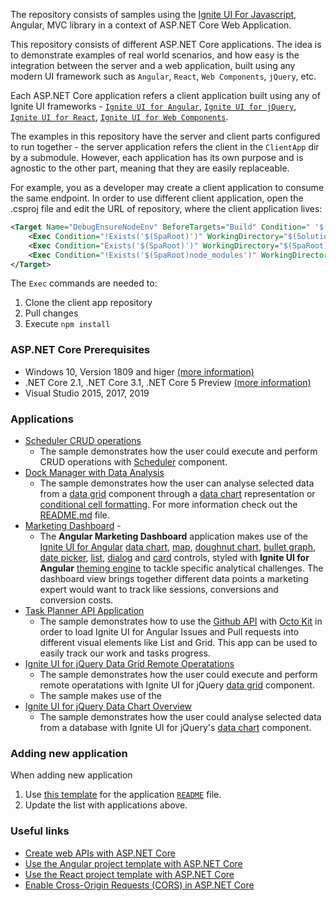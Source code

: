 The repository consists of samples using the [Ignite UI For Javascript](https://www.infragistics.com/products/ignite-ui), Angular, MVC library in a context of ASP.NET Core Web Application.

This repository consists of different ASP.NET Core applications. The idea is to demonstrate examples of real world scenarios, and how easy is the integration between the server and a web application, built using any modern UI framework such as `Angular`, `React`, `Web Components`, `jQuery`, etc.

Each ASP.NET Core application refers a client application built using any of Ignite UI frameworks - [`Ignite UI for Angular`](https://www.infragistics.com/products/ignite-ui-angular), [`Ignite UI for jQuery`](https://www.infragistics.com/products/ignite-ui-jquery), [`Ignite UI for React`](https://www.infragistics.com/products/ignite-ui-react), [`Ignite UI for Web Components`](https://www.infragistics.com/products/ignite-ui-web-components).

The examples in this repository have the server and client parts configured to run together - the server application refers the client in the `ClientApp` dir by a submodule. However, each application has its own purpose and is agnostic to the other part, meaning that they are easily replaceable.

For example, you as a developer may create a client application to consume the same endpoint. In order to use different client application, open the .csproj file and edit the URL of repository, where the client application lives:
```xml
<Target Name="DebugEnsureNodeEnv" BeforeTargets="Build" Condition=" '$(Configuration)' == 'Debug'">
    <Exec Condition="!Exists('$(SpaRoot)')" WorkingDirectory="$(SolutionDir)" Command="git clone -j8 https://github.com/IgniteUI/TaskPlanner.git ClientApp "/>
    <Exec Condition="Exists('$(SpaRoot)')" WorkingDirectory="$(SpaRoot)" Command="git pull origin master" />
    <Exec Condition="!Exists('$(SpaRoot)node_modules')" WorkingDirectory="$(SpaRoot)" Command="npm install" />
</Target>
```

The `Exec` commands are needed to: 
1) Clone the client app repository
2) Pull changes
3) Execute `npm install`

### ASP.NET Core Prerequisites 
- Windows 10, Version 1809 and higer [(more information)](https://docs.microsoft.com/en-us/dotnet/core/install/windows?tabs=netcore31)
- .NET Core 2.1, .NET Core 3.1, .NET Core 5 Preview [(more information)](https://docs.microsoft.com/en-us/dotnet/core/install/windows?tabs=netcore31)
- Visual Studio 2015, 2017, 2019

### Applications

- [Scheduler CRUD operations](https://github.com/IgniteUI/ASP.NET-Core-Samples/tree/master/Scheduler-Core-CRUD)
  - The sample demonstrates how the user could execute and perform CRUD operations with [Scheduler](https://www.igniteui.com/scheduler/overview) component.
- [Dock Manager with Data Analysis](https://github.com/IgniteUI/ASP.NET-Core-Samples/tree/master/DockManager-DataAnalysis#dock-manager-with-data-analysis)
  - The sample demonstrates how the user can analyse selected data from a [data grid](https://www.infragistics.com/products/ignite-ui-angular/angular/components/grid/grid.html) component through a [data chart](https://www.infragistics.com/products/ignite-ui-angular/angular/components/data-chart.html) representation or [conditional cell formatting](https://www.infragistics.com/products/ignite-ui-angular/angular/components/general/framework-and-features/data-analysis.html#conditional-cell-formatting).
For more information check out the [README.md](https://github.com/IgniteUI/ASP.NET-Core-Samples/tree/master/DockManager-DataAnalysis#dock-manager-with-data-analysis) file.
- [Marketing Dashboard](https://github.com/IgniteUI/ASP.NET-Core-Samples/tree/master/MarketingDashboard) - 
  - The **Angular Marketing Dashboard** application makes use of the [Ignite UI for Angular](https://www.infragistics.com/products/ignite-ui-angular/angular/components/general/getting_started.html) [data chart](https://www.infragistics.com/products/ignite-ui-angular/angular/components/datachart.html), [map](https://www.infragistics.com/products/ignite-ui-angular/angular/components/map_overview.html), [doughnut chart](https://www.infragistics.com/products/ignite-ui-angular/angular/components/doughnutchart.html), [bullet graph](https://www.infragistics.com/products/ignite-ui-angular/angular/components/bulletgraph.html), [date picker](https://www.infragistics.com/products/ignite-ui-angular/angular/components/date_picker.html), [list](https://www.infragistics.com/products/ignite-ui-angular/angular/components/list.html), [dialog](https://www.infragistics.com/products/ignite-ui-angular/angular/components/dialog.html) and [card](https://www.infragistics.com/products/ignite-ui-angular/angular/components/card.html) controls, styled with **Ignite UI for Angular** [theming engine](https://www.infragistics.com/products/ignite-ui-angular/angular/components/themes/index.html) to tackle specific analytical challenges. The dashboard view brings together different data points a marketing expert would want to track like sessions, conversions and conversion costs.
- [Task Planner API Application](https://github.com/IgniteUI/ASP.NET-Core-Samples/tree/master/TaskPlannerAPI)
  - The sample demonstrates how to use the [Github API](https://octokit.github.io/rest.js/v18) with [Octo Kit](https://octokit.github.io/rest.js/v18) in order to load Ignite UI for Angular Issues and Pull requests into different visual elements like List and Grid. This app can be used to easily track our work and tasks progress.
- [Ignite UI for jQuery Data Grid Remote Оperatations](https://github.com/IgniteUI/ASP.NET-Core-Samples/tree/master/DataGrid-Core-RemoteFeatures)
  - The sample demonstrates how the user could execute and perform remote operatations with Ignite UI for jQuery [data grid](https://www.igniteui.com/help/iggrid-overview) component.
  - The sample makes use of the
- [Ignite UI for jQuery Data Chart Overview](https://github.com/IgniteUI/ASP.NET-Core-Samples/tree/master/DataGrid-Core-RemoteFeatures)
  - The sample demonstrates how the user could analyse selected data from a database with Ignite UI for jQuery's [data chart](https://www.igniteui.com/help/igdatachart-overview) component.

### Adding new application

When adding new application

1. Use [this template](https://github.com/IgniteUI/ASP.NET-Core-Samples/wiki/Template-for-application-README-file.) for the application [`README`](https://github.com/IgniteUI/ASP.NET-Core-Samples/wiki/Template-for-application-README-file.) file.
2. Update the list with applications above.


### Useful links
- [Create web APIs with ASP.NET Core](https://docs.microsoft.com/en-us/aspnet/core/web-api/?view=aspnetcore-3.1)
- [Use the Angular project template with ASP.NET Core](https://docs.microsoft.com/en-us/aspnet/core/client-side/spa/angular?view=aspnetcore-3.1&tabs=visual-studio)
- [Use the React project template with ASP.NET Core](hhttps://docs.microsoft.com/en-us/aspnet/core/client-side/spa/react?view=aspnetcore-3.1&tabs=visual-studio)
- [Enable Cross-Origin Requests (CORS) in ASP.NET Core](https://docs.microsoft.com/en-us/aspnet/core/security/cors?view=aspnetcore-3.1)